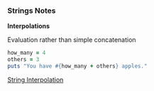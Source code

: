 ### Strings Notes

**Interpolations**

Evaluation rather than simple concatenation
```ruby
how_many = 4
others = 3
puts "You have #{how_many + others} apples."
```
[String Interpolation](http://ruby-for-beginners.rubymonstas.org/bonus/string_interpolation.html)
